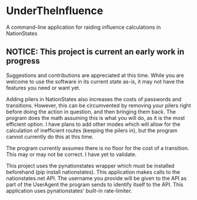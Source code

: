 # UnderTheInfluence
A command-line application for raiding influence calculations in NationStates
## NOTICE: This project is current an early work in progress
Suggestions and contributions are appreciated at this time. While you are welcome to use the software in its current state as-is, it may not have the features you need or want yet.

Adding pilers in NationStates also increases the costs of passwords and transitions. However, this can be circumvented by removing your pilers right before doing the action in question, and then bringing them back. The program does the math assuming this is what you will do, as it is the most efficient option. I have plans to add other modes which will allow for the calculation of inefficient routes (keeping the pilers in), but the program cannot currently do this at this time.

The program currently assumes there is no floor for the cost of a transition. This may or may not be correct. I have yet to validate.

This project uses the pynationstates wrapper which must be installed beforehand (pip install nationstates). This application makes calls to the nationstates.net API. The username you provide will be given to the API as part of the UserAgent the program sends to identify itself to the API. This application uses pynationstates' built-in rate-limiter.
